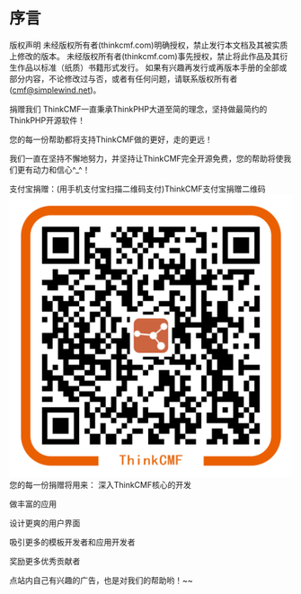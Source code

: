 # 序言
版权声明
未经版权所有者(thinkcmf.com)明确授权，禁止发行本文档及其被实质上修改的版本。 
未经版权所有者(thinkcmf.com)事先授权，禁止将此作品及其衍生作品以标准（纸质）书籍形式发行。 
如果有兴趣再发行或再版本手册的全部或部分内容，不论修改过与否，或者有任何问题，请联系版权所有者(cmf@simplewind.net)。

捐赠我们
ThinkCMF一直秉承ThinkPHP大道至简的理念，坚持做最简约的ThinkPHP开源软件！

您的每一份帮助都将支持ThinkCMF做的更好，走的更远！

我们一直在坚持不懈地努力，并坚持让ThinkCMF完全开源免费，您的帮助将使我们更有动力和信心^_^！

支付宝捐赠：(用手机支付宝扫描二维码支付)ThinkCMF支付宝捐赠二维码
![dd](images/alipay_qrcode.png)
您的每一份捐赠将用来：
深入ThinkCMF核心的开发

做丰富的应用

设计更爽的用户界面

吸引更多的模板开发者和应用开发者

奖励更多优秀贡献者

点站内自己有兴趣的广告，也是对我们的帮助哟！~~


